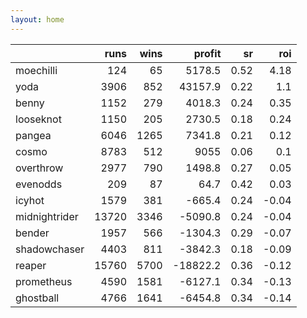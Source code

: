 ```yaml
---   
layout: home   
---   
```



|               |   runs |   wins |   profit |   sr |   roi |
|:--------------|-------:|-------:|---------:|-----:|------:|
| moechilli     |    124 |     65 |   5178.5 | 0.52 |  4.18 |
| yoda          |   3906 |    852 |  43157.9 | 0.22 |  1.1  |
| benny         |   1152 |    279 |   4018.3 | 0.24 |  0.35 |
| looseknot     |   1150 |    205 |   2730.5 | 0.18 |  0.24 |
| pangea        |   6046 |   1265 |   7341.8 | 0.21 |  0.12 |
| cosmo         |   8783 |    512 |   9055   | 0.06 |  0.1  |
| overthrow     |   2977 |    790 |   1498.8 | 0.27 |  0.05 |
| evenodds      |    209 |     87 |     64.7 | 0.42 |  0.03 |
| icyhot        |   1579 |    381 |   -665.4 | 0.24 | -0.04 |
| midnightrider |  13720 |   3346 |  -5090.8 | 0.24 | -0.04 |
| bender        |   1957 |    566 |  -1304.3 | 0.29 | -0.07 |
| shadowchaser  |   4403 |    811 |  -3842.3 | 0.18 | -0.09 |
| reaper        |  15760 |   5700 | -18822.2 | 0.36 | -0.12 |
| prometheus    |   4590 |   1581 |  -6127.1 | 0.34 | -0.13 |
| ghostball     |   4766 |   1641 |  -6454.8 | 0.34 | -0.14 |